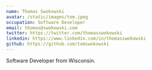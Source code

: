 ```yaml
---
name: Thomas Swokowski
avatar: /static/images/tom.jpeg
occupation: Software Developer
email: thomas@swokowski.com
twitter: https://twitter.com/thomasswokowski
linkedin: https://www.linkedin.com/in/thomasswokowski
github: https://github.com/tomswokowski
---
```


Software Developer from Wisconsin.
